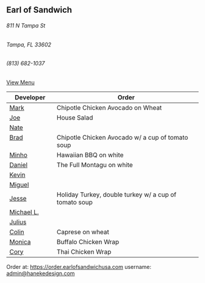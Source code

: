 ## Earl of Sandwich
###### 811 N Tampa St
###### Tampa, FL 33602
###### (813) 682-1037

[View Menu](https://www.earlofsandwichusa.com/menu/)

Developer     | Order
--------------|---------------------
[Mark](http://github.com/mark-smithtb)              | Chipotle Chicken Avocado on Wheat
[Joe](https://github.com/Montchat)                  | House Salad
[Nate](https://github.com/thunemn)                  | 
[Brad](https://github.com/bself)                    | Chipotle Chicken Avocado w/ a cup of tomato soup
[Minho](https://github.com/minhochoi)               | Hawaiian BBQ on white
[Daniel](https://github.come/dtartaglia)            | The Full Montagu on white
[Kevin]()                                           | 
[Miguel](https://github.com/MiguelBrito1086)        |         
[Jesse](https://github.com/jessecurry)              | Holiday Turkey, double turkey w/ a cup of tomato soup
[Michael L.]()                                      | 
[Julius](https://github.com/jbzozowski)             | 
[Colin](https://github.com/ColinFendrick)           | Caprese on wheat
[Monica](https://github.com/MonicaUlloa)            |Buffalo Chicken Wrap
[Cory](https://github.com/Khaladin)                 | Thai Chicken Wrap
Order at: https://order.earlofsandwichusa.com
username: admin@hanekedesign.com
